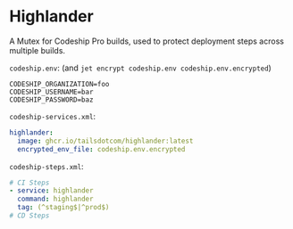 # Highlander

A Mutex for Codeship Pro builds, used to protect deployment steps across multiple builds.

`codeship.env`: (and `jet encrypt codeship.env codeship.env.encrypted`)
```
CODESHIP_ORGANIZATION=foo
CODESHIP_USERNAME=bar
CODESHIP_PASSWORD=baz
```

`codeship-services.xml`:
```yaml
highlander:
  image: ghcr.io/tailsdotcom/highlander:latest
  encrypted_env_file: codeship.env.encrypted
```

`codeship-steps.xml`:
```yaml
# CI Steps
- service: highlander
  command: highlander
  tag: (^staging$|^prod$)
# CD Steps
```
